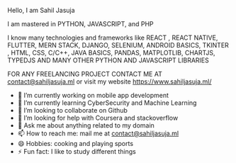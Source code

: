 Hello, I am Sahil Jasuja

I am mastered in PYTHON, JAVASCRIPT, and PHP 

I know many technologies and frameworks like  REACT , REACT NATIVE, FLUTTER, MERN STACK, DJANGO, SELENIUM, ANDROID BASICS, 
TKINTER , HTML, CSS, C/C++, JAVA BASICS, PANDAS, MATPLOTLIB, CHARTJS, TYPEDJS AND MANY OTHER PYTHON AND JAVASCRIPT LIBRARIES 

FOR ANY FREELANCING PROJECT CONTACT ME AT contact@sahiljasuja.ml or visit my website https://www.sahiljasuja.ml/

- 🔭 I’m currently working on mobile app development
- 🌱 I’m currently learning CyberSecurity and Machine Learning
- 👯 I’m looking to collaborate on Github
- 🤔 I’m looking for help with Coursera and stackoverflow
- 💬 Ask me about anything related to my domain
- 📫 How to reach me: mail me at contact@sahiljasuja.ml
- 😄 Hobbies: cooking and playing sports
- ⚡ Fun fact: I like to study different things

